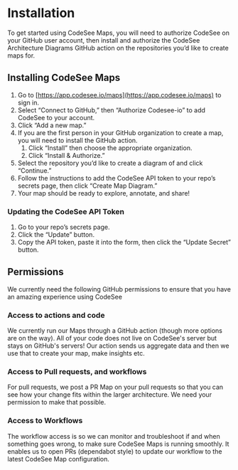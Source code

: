 # Installation

To get started using CodeSee Maps, you will need to authorize CodeSee on your GitHub user account, then install and authorize the CodeSee Architecture Diagrams GitHub action on the repositories you’d like to create maps for.

## Installing CodeSee Maps
1. Go to [https://app.codesee.io/maps](https://app.codesee.io/maps) to sign in.
1. Select “Connect to GitHub,” then “Authorize Codesee-io” to add CodeSee to your account.
1. Click “Add a new map.”
1. If you are the first person in your GitHub organization to create a map, you will need to install the GitHub action.
    1. Click “Install” then choose the appropriate organization.
    1. Click “Install & Authorize.”
1. Select the repository you’d like to create a diagram of and click “Continue.”
1. Follow the instructions to add the CodeSee API token to your repo’s secrets page, then click “Create Map Diagram.”
1. Your map should be ready to explore, annotate, and share!

### Updating the CodeSee API Token
1. Go to your repo’s secrets page.
1. Click the “Update” button.
1. Copy the API token, paste it into the form, then click the “Update Secret” button.

## Permissions

We currently need the following GitHub permissions to ensure that you have an amazing experience using CodeSee

### Access to actions and code

We currently run our Maps through a GitHub action (though more options are on the way). All of your code does not live on CodeSee's server but stays on GitHub's servers! Our action sends us aggregate data and then we use that to create your map, make insights etc. 

### Access to Pull requests, and workflows

For pull requests, we post a PR Map on your pull requests so that you can see how your change fits within the larger architecture. We need your permission to make that possible. 

### Access to Workflows

The workflow access is so we can monitor and troubleshoot if and when something goes wrong, to make sure CodeSee Maps is running smoothly. It enables us to open PRs (dependabot style) to update our workflow to the latest CodeSee Map configuration. 
